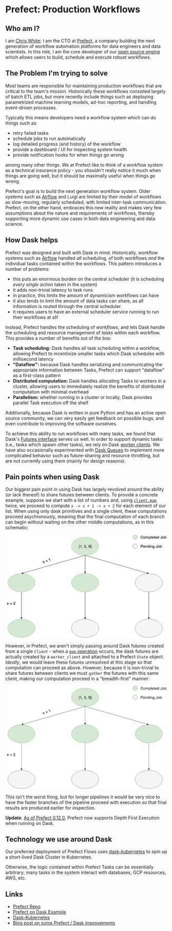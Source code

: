Prefect: Production Workflows
============================

Who am I?
---------

I am [Chris White](http://github.com/cicdw); I am the CTO
at [Prefect](https://www.prefect.io), a company building the next generation of workflow automation platforms for data engineers and data
scientists.  In this role, I am the core developer of our [open source engine](https://github.com/PrefectHQ/prefect)
which allows users to build, schedule and execute robust workflows.

The Problem I'm trying to solve
-------------------------------

Most teams are responsible for maintaining production workflows that
are critical to the team's mission. Historically these workflows consisted
largely of batch ETL jobs, but more recently include things such as
deploying parametrized machine learning models, ad-hoc reporting, and
handling event-driven processes.

Typically this means developers need a workflow system which can do things such as:
- retry failed tasks
- schedule jobs to run automatically
- log detailed progress (and history) of the workflow
- provide a dashboard / UI for inspecting system health
- provide notification hooks for when things go wrong

among many other things.  We at Prefect like to think of a workflow system as
a technical insurance policy - you shouldn't really notice it much when 
things are going well, but it should be maximally useful when things go wrong.

Prefect's goal is to build the next generation workflow system.  Older systems
such as [Airflow](https://medium.com/the-prefect-blog/why-not-airflow-4cfa423299c4) and Luigi are limited 
by their model of workflows as slow-moving, regularly scheduled,
with limited inter-task communication.  Prefect, on the other hand, embraces
this new reality and makes very few assumptions about the nature and requirements of
workflows, thereby supporting more dynamic use cases in both data engineering
and data science.


How Dask helps
--------------

Prefect was designed and built with Dask in mind.  Historically, workflow systems
such as [Airflow](https://airflow.apache.org/) handled _all_ scheduling, of both
workflows _and_ the individual tasks contained within the workflows. This pattern introduces a number of problems:
- this puts an enormous burden on the central scheduler (it is scheduling _every single action_ taken in the system)
- it adds non-trivial latency to task runs
- in practice, this limits the amount of dynamicism workflows can have
- it also tends to limit the amount of data tasks can share, as all information is routed through the central scheduler
- it requires users to have an external scheduler service running to run their workflows at all!

Instead, Prefect handles the scheduling of _workflows_, and lets Dask
handle the scheduling and resource management of _tasks_ within each workflow.  This
provides a number of benefits out of the box:

- **Task scheduling:** Dask handles all task scheduling within a workflow, allowing Prefect to incentivize smaller tasks which Dask schedules with millisecond latency
- **"Dataflow":** because Dask handles serializing and communicating the appropriate information between Tasks, Prefect can support "dataflow" as a first-class pattern
- **Distributed computation:** Dask handles allocating Tasks to workers in a cluster, allowing users to immediately realize the benefits of distributed computation with minimal overhead
- **Parallelism:** whether running in a cluster or locally, Dask provides parallel Task execution off the shelf

Additionally, because Dask is written in pure Python and has an active open source community,
we can very easily get feedback on possible bugs, and even contribute to improving the software ourselves.

To achieve this ability to run workflows with many tasks, we found that Dask's [Futures interface](https://docs.dask.org/en/latest/futures.html)
serves us well.  In order to support dynamic tasks (i.e., tasks which spawn other tasks), we rely on Dask [worker clients](http://distributed.dask.org/en/latest/task-launch.html?highlight=worker_client).  We have also occasionally experimented with [Dask Queues](http://distributed.dask.org/en/latest/api.html?highlight=sharing%20futures#distributed.Queue) to implement more complicated behavior such as future-sharing and resource throttling, but are not currently using them (mainly for design reasons).

Pain points when using Dask
---------------------------

Our biggest pain point in using Dask has largely revolved around the ability (or lack
thereof) to share futures between clients.  To provide a concrete example, suppose we start with a 
list of numbers and, using [`client.map`](https://distributed.readthedocs.io/en/latest/api.html#distributed.Client.map)
twice, we proceed to compute `x -> x + 1 -> x + 2` for each element of our list.  When using only dask primitives and a single client,
these computations proceed asychronously, meaning that the final computation of each branch
can begin without waiting on the other middle computations, as in this schematic:

![Depth First Execution](depth-first.png)

However, in Prefect, we aren't simply passing around Dask futures created from a single `Client` - when a [`map` operation](https://docs.prefect.io/guide/core_concepts/mapping.html#prefect-approach) occurs, the dask futures are actually created by a `worker_client` and attached to a Prefect `State` object.
*Ideally*, we would leave these futures unresolved at this stage so that computation can proceed as above.  However, because 
it is non-trivial to share futures between clients we must `gather` the futures with this same client, making
our computation proceed in a "breadth-first" manner: 

![Breadth first execution](breadth-first.png)

This isn't the worst thing, but for longer pipelines it would be very nice to have the faster branches
of the pipeline proceed with execution so that final results are produced earlier for inspection.

**Update**: [As of Prefect 0.12.0](https://medium.com/the-prefect-blog/map-faster-mapping-improvements-in-prefect-0-12-0-7cacc3f14e16), Prefect now supports Depth First Execution when running on Dask.

Technology we use around Dask
----------------------------

Our preferred deployment of Prefect Flows uses [dask-kubernetes](https://github.com/dask/dask-kubernetes)
to spin up a short-lived Dask Cluster in Kubernetes.  

Otherwise, the logic contained within Prefect Tasks can be essentially arbitrary;
many tasks in the system interact with databases, GCP resources, AWS, etc.


Links
-----

- [Prefect Repo](https://github.com/PrefectHQ/prefect)
- [Prefect on Dask Example](https://docs.prefect.io/guide/tutorials/dask-cluster.html)
- [Dask-Kubernetes](https://kubernetes.dask.org)
- [Blog post on some Prefect / Dask improvements](https://medium.com/the-prefect-blog/map-faster-mapping-improvements-in-prefect-0-12-0-7cacc3f14e16)
